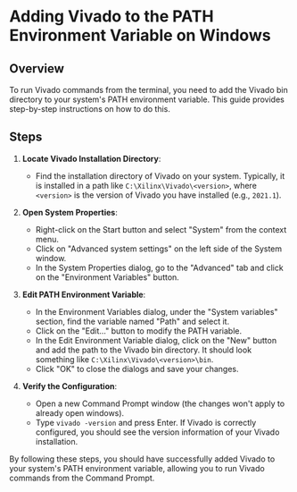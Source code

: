 # Adding Vivado to the PATH Environment Variable on Windows

## Overview
To run Vivado commands from the terminal, you need to add the Vivado bin directory to your system's PATH environment variable. This guide provides step-by-step instructions on how to do this.

## Steps

1. **Locate Vivado Installation Directory**:
   - Find the installation directory of Vivado on your system. Typically, it is installed in a path like `C:\Xilinx\Vivado\<version>`, where `<version>` is the version of Vivado you have installed (e.g., `2021.1`).

2. **Open System Properties**:
   - Right-click on the Start button and select "System" from the context menu.
   - Click on "Advanced system settings" on the left side of the System window.
   - In the System Properties dialog, go to the "Advanced" tab and click on the "Environment Variables" button.

3. **Edit PATH Environment Variable**:
   - In the Environment Variables dialog, under the "System variables" section, find the variable named "Path" and select it.
   - Click on the "Edit..." button to modify the PATH variable.
   - In the Edit Environment Variable dialog, click on the "New" button and add the path to the Vivado bin directory. It should look something like `C:\Xilinx\Vivado\<version>\bin`.
   - Click "OK" to close the dialogs and save your changes.

4. **Verify the Configuration**:
   - Open a new Command Prompt window (the changes won't apply to already open windows).
   - Type `vivado -version` and press Enter. If Vivado is correctly configured, you should see the version information of your Vivado installation.

By following these steps, you should have successfully added Vivado to your system's PATH environment variable, allowing you to run Vivado commands from the Command Prompt.
